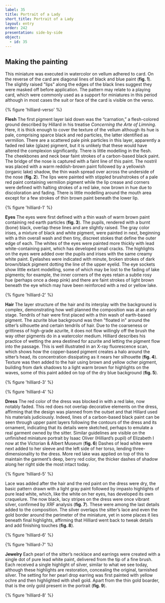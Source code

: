 ```yaml
---
label: 35
title: Portrait of a Lady
short_title: Portrait of a Lady
layout: entry
order: 242
presentation: side-by-side
object:
  - id: 35
---
```

## Making the painting  

This miniature was executed in watercolor on vellum adhered to card. On the reverse of the card are diagonal lines of black and blue paint (**fig. 1**). The slightly raised "lips" along the edges of the black lines suggest they were masked off before application. The pattern may relate to a playing card, which were commonly used as a support for miniatures in this period although in most cases the suit or face of the card is visible on the verso. 

{% figure 'hilliard-verso' %}
 
**Flesh** 
The first pigment layer laid down was the “carnation,” a flesh-colored ground described by Hillard in his treatise *Concerning the Arte of Limning*. Here, it is thick enough to cover the texture of the vellum although its hue is pale, comprising sparce black and red particles, the latter identified as vermilion. There are a scattered pale pink particles in this layer, apparently a faded red lake (glaze) pigment, but it is unlikely that these would have altered the complexion significantly. There is little modelling in the flesh. The cheekbones and neck bear faint strokes of a carbon-based black paint. The bridge of the nose is captured with a faint line of this paint. The nostril was placed with a warm reddish-brown paint followed by a yellowish (organic lake) shadow, the thin wash spread over across the underside of the nose (**fig. 2**). The lips were painted with stippled brushstrokes of a pale red paint containing vermilion pigment while the lip crease and corners were defined with halting strokes of a red lake, now brown in hue due to discoloration and fading. There is little modelling around the mouth area except for a few strokes of thin brown paint beneath the lower lip.

{% figure 'hilliard-1' %}

**Eyes** 
The eyes were first defined with a thin wash of warm brown paint containing red earth particles (**fig. 3**). The pupils, rendered with a burnt (bone) black, overlap these lines and are slightly raised. The gray color irises, a mixture of black and white pigment, were painted in next, beginning with a thin overall wash and then tiny, discreet stokes that define the outer edge of each. The whites of the eyes were painted more thickly with lead white-containing paint, which has developed small cracks. The highlights on the eyes were added over the pupils and irises with the same creamy white paint. Eyelashes were indicated with minute, broken strokes of dark brown/black pigment dotting the line of the upper eyelid. The eye sockets show little extant modelling, some of which may be lost to the fading of lake pigments; for example, the inner corners of the eyes retain a subtle rosy hue (perhaps once a deep pink) and there are faint strokes of light brown beneath the eye which may have been reinforced with a red or yellow lake. 

{% figure 'hilliard-2' %}
 
**Hair**
The layer structure of the hair and its interplay with the background is complex, demonstrating how well planned the composition was at an early stage. Tendrils of hair were first placed with a thin wash of earth-based pigment. The azurite blue background was then "floated in" around the sitter’s silhouette and certain tendrils of hair. Due to the coarseness or grittiness of high-grade azurite, it does not flow willingly off the brush the way other pigments do in a watercolor medium. Hilliard describes his practice of wetting the area destined for azurite and letting the pigment flow into the passage. This is well illustrated in an X-ray fluorescence scan, which shows how the copper-based pigment creates a halo around the sitter’s head, its concentration dissipating as it nears her silhouette (**fig. 4**). Texture was then added to the hair using brown and yellow ocher pigment, building from dark shadows to a light warm brown for highlights on the waves, some of this paint added on top of the dry blue background (**fig. 5**). 

{% figure 'hilliard-3' %}

{% figure 'hilliard-4' %}

**Dress**
The red color of the dress was blocked in with a red lake, now notably faded. This red does not overlap decorative elements on the dress, affirming that the design was planned from the outset and that Hillard used his materials judiciously. Indeed, lines of a carbon-based black paint can be seen through upper paint layers following the contours of the dress and its ornament, indicating that its details were sketched, perhaps to emulate a real garment owned by the sitter. Similar guidelines are visible on the unfinished miniature portrait by Isaac Oliver (Hilliard’s pupil) of Elizabeth I now at the Victorian & Albert Museum (**fig. 6**) Dashes of lead white were next added to her sleeve and the left side of her torso, lending three-dimensionality to the dress. More red lake was applied on top of this to maintain the garment’s deep, berry red color, the thicker dashes of shadow along her right side the most intact today.

{% figure 'hilliard-5' %}

Lace was added after the hair and the red paint on the dress were dry, the basic pattern drawn with a light gray paint followed by impasto highlights of pure lead white, which, like the white on her eyes, has developed its own craquelure. The now black, lacy stripes on the dress were once vibrant silver, confirmed by XRF analysis (**fig. 7**). These were among the last details added to the composition. The silver overlaps the sitter’s lace and even the gold border around the perimeter of the miniature, yet in some places it lies beneath final highlights, affirming that Hilliard went back to tweak details and add finishing touches (**fig. 8**). 

{% figure 'hilliard-6' %}

{% figure 'hilliard-7' %}

**Jewelry**
Each pearl of the sitter’s necklace and earrings were created with a single dot of pure lead white paint, delivered from the tip of a fine brush. Each received a single highlight of silver, similar to what we see today, although these highlights are restoration, concealing the original, tarnished silver. The setting for her pearl drop earring was first painted with yellow ochre and then highlighted with shell gold. Apart from the thin gold boarder, that is the only gold present in the portrait (**fig. 9**). 

{% figure 'hilliard-8' %}
